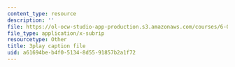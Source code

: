 ```yaml
---
content_type: resource
description: ''
file: https://ol-ocw-studio-app-production.s3.amazonaws.com/courses/6-002-circuits-and-electronics-spring-2007/a61694beb4f051348d5591857b2a1f72_JB2HgohNHYQ.vtt
file_type: application/x-subrip
resourcetype: Other
title: 3play caption file
uid: a61694be-b4f0-5134-8d55-91857b2a1f72
---
```

